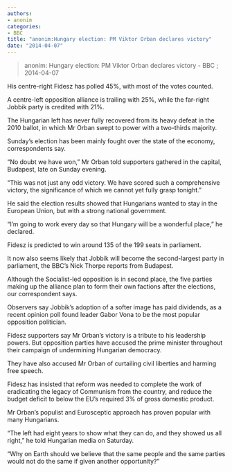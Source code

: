 ```yaml
---
authors: 
- anonim
categories: 
- BBC
title: "anonim:Hungary election: PM Viktor Orban declares victory"
date: "2014-04-07"
---
```

> anonim: Hungary election: PM Viktor Orban declares victory - BBC ; 2014-04-07

His centre-right Fidesz has polled 45%, with most of the votes counted.

A centre-left opposition alliance is trailing with 25%, while the far-right Jobbik party is credited with 21%.

The Hungarian left has never fully recovered from its heavy defeat in the 2010 ballot, in which Mr Orban swept to power with a two-thirds majority.

Sunday’s election has been mainly fought over the state of the economy, correspondents say.

“No doubt we have won,” Mr Orban told supporters gathered in the capital, Budapest, late on Sunday evening.

“This was not just any odd victory. We have scored such a comprehensive victory, the significance of which we cannot yet fully grasp tonight.”

He said the election results showed that Hungarians wanted to stay in the European Union, but with a strong national government.

“I’m going to work every day so that Hungary will be a wonderful place,” he declared.

Fidesz is predicted to win around 135 of the 199 seats in parliament.

It now also seems likely that Jobbik will become the second-largest party in parliament, the BBC’s Nick Thorpe reports from Budapest.

Although the Socialist-led opposition is in second place, the five parties making up the alliance plan to form their own factions after the elections, our correspondent says.

Observers say Jobbik’s adoption of a softer image has paid dividends, as a recent opinion poll found leader Gabor Vona to be the most popular opposition politician.

Fidesz supporters say Mr Orban’s victory is a tribute to his leadership powers. But opposition parties have accused the prime minister throughout their campaign of undermining Hungarian democracy.

They have also accused Mr Orban of curtailing civil liberties and harming free speech.

Fidesz has insisted that reform was needed to complete the work of eradicating the legacy of Communism from the country, and reduce the budget deficit to below the EU’s required 3% of gross domestic product.

Mr Orban’s populist and Eurosceptic approach has proven popular with many Hungarians.

“The left had eight years to show what they can do, and they showed us all right,” he told Hungarian media on Saturday.

“Why on Earth should we believe that the same people and the same parties would not do the same if given another opportunity?”
